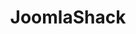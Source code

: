 ---
title: "JoomlaShack"
home_url: "https://www.joomlashack.com/"
club_membership: $99 - $199
template_single_payment: $39
---